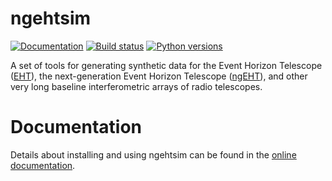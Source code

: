 # ngehtsim

[![Documentation](https://img.shields.io/badge/docs-dev-blue.svg)](https://smithsonian.github.io/ngehtsim/)
[![Build status](https://github.com/Smithsonian/ngehtsim/actions/workflows/run_unit_tests.yml/badge.svg)](https://github.com/Smithsonian/ngehtsim/actions)
[![Python versions](https://img.shields.io/badge/python-3.8|3.9|3.10-blue.svg)](https://github.com/Smithsonian/ngehtsim)

A set of tools for generating synthetic data for the Event Horizon Telescope ([EHT](https://eventhorizontelescope.org/)), the next-generation Event Horizon Telescope ([ngEHT](https://www.ngeht.org)), and other very long baseline interferometric arrays of radio telescopes.

# Documentation

Details about installing and using ngehtsim can be found in the [online documentation](https://smithsonian.github.io/ngehtsim/).